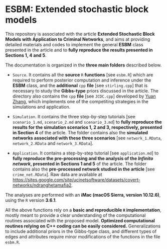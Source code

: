 # ESBM: Extended stochastic block models

This repository is associated with the article **Extended Stochastic Block Models with Application to Criminal Networks**, and aims at providing detailed materials and codes to implement the general **ESBM** class presented in the article and to **fully reproduce the results presented in Sections 1, 4 and 5**.

The documentation is organized in the **three main folders** described below.  

- `Source`.  It contains all the **source** `R` **functions** [see `esbm.R`] which are required to perform posterior computation and inference under the **ESBM** class, and  the **additional** `cpp` **file** [see `stirling.cpp`] that is necessary to study the **Gibbs-type** priors discussed in the article. The directory also contains the `cpp` **file** [see `JCDC.cpp`] developed by [Yuan Zhang](http://www-personal.umich.edu/~yzhanghf/), which implements one of the competiting strategies in the simulations and application. 

- `Simulation`. It contains the three step-by-step tutorials [see `scenario_1.md`, `scenario_2.md` and `scenario_3.md`] to **fully reproduce the results for the simulation scenarios 1, 2 and 3, respectively, presented in Section 4** of the article. The folder contains also the **simulated networks associated with these three scenarios** [see `network_1.RData`, `network_2.RData` and `network_3.RData`].  

- `Application`. It contains a step-by-step tutorial [see `application.md`] to **fully reproduce the pre-processing and the analysis of the *Infinito network*, presented in Sections 1 and 5** of the article. The folder contains also the **pre-processed network studied in the article** [see `crime_net.RData`]. Raw data are available at https://sites.google.com/site/ucinetsoftware/datasets/covert-networks/ndranghetamafia2. 

The analyses are performed with an **iMac (macOS Sierra, version 10.12.6)**, using the `R` version **3.6.1**. 

All the above functions rely on a **basic and reproducible `R` implementation**, mostly meant to provide a clear understanding of the computational routines associated with the proposed model. **Optimized computational routines relying on C++ coding can be easily considered.** Generalizations to include additional priors in the Gibbs-type class, and different types of edges and attributes require minor modifications of the functions in the file `esbm.R`.
